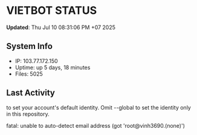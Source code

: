 # VIETBOT STATUS
**Updated**: Thu Jul 10 08:31:06 PM +07 2025

## System Info
- IP: 103.77.172.150
- Uptime: up 5 days, 18 minutes
- Files: 5025

## Last Activity

to set your account's default identity.
Omit --global to set the identity only in this repository.

fatal: unable to auto-detect email address (got 'root@vinh3690.(none)')
